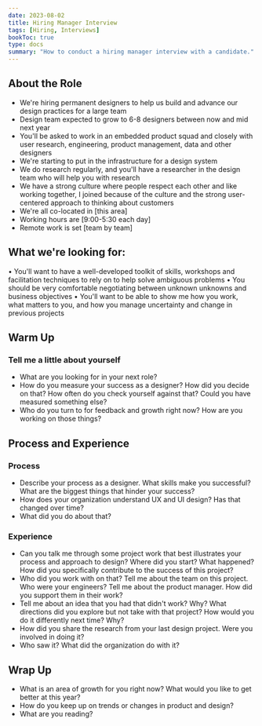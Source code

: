 ```yaml
---
date: 2023-08-02
title: Hiring Manager Interview
tags: [Hiring, Interviews]
bookToc: true
type: docs
summary: "How to conduct a hiring manager interview with a candidate."
---
```


## About the Role
- We're hiring permanent designers to help us build and advance our design practices for a large team
- Design team expected to grow to 6-8 designers between now and mid next year
- You'll be asked to work in an embedded product squad and closely with user research, engineering, product management, data and other designers
- We're starting to put in the infrastructure for a design system
- We do research regularly, and you'll have a researcher in the design team who will help you with research
- We have a strong culture where people respect each other and like working together, I joined because of the culture and the strong user-centered approach to thinking about customers
- We're all co-located in [this area]
- Working hours are [9:00-5:30 each day]
- Remote work is set [team by team]
## What we're looking for:
• You'll want to have a well-developed toolkit of skills, workshops and facilitation techniques to rely on to help solve ambiguous problems
• You should be very comfortable negotiating between unknown unknowns and business objectives
• You'll want to be able to show me how you work, what matters to you, and how you manage uncertainty and change in previous projects

## Warm Up
### Tell me a little about yourself
- What are you looking for in your next role?
- How do you measure your success as a designer? How did you decide on that? How often do you check yourself against that? Could you have measured something else?
- Who do you turn to for feedback and growth right now? How are you working on those things?
## Process and Experience
### Process
- Describe your process as a designer. What skills make you successful? What are the biggest things that hinder your success?
- How does your organization understand UX and UI design? Has that changed over time?
- What did you do about that?
### Experience
- Can you talk me through some project work that best illustrates your process and approach to design? Where did you start? What happened? How did you specifically contribute to the success of this project?
- Who did you work with on that? Tell me about the team on this project. Who were your engineers? Tell me about the product manager. How did you support them in their work?
- Tell me about an idea that you had that didn't work? Why? What directions did you explore but not take with that project? How would you do it differently next time? Why?
- How did you share the research from your last design project. Were you involved in doing it?
- Who saw it? What did the organization do with it?


## Wrap Up
- What is an area of growth for you right now? What would you like to get better at this year?
- How do you keep up on trends or changes in product and design? 
- What are you reading?